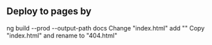 ## Deploy to pages by
ng build --prod --output-path docs
Change "index.html" add "<base href="/gym/">"
Copy "index.html" and rename to "404.html"